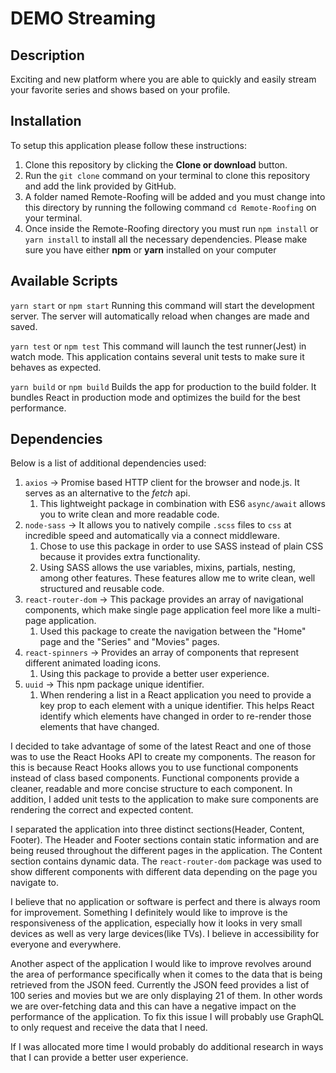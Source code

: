 # DEMO Streaming

## Description

Exciting and new platform where you are able to quickly and easily stream your favorite series and shows based on your profile.

## Installation

To setup this application please follow these instructions:

1. Clone this repository by clicking the **Clone or download** button.
2. Run the `git clone` command on your terminal to clone this repository and add the link provided by GitHub.
3. A folder named Remote-Roofing will be added and you must change into this directory by running the following command `cd Remote-Roofing` on your terminal. 
4. Once inside the Remote-Roofing directory you must run `npm install` or `yarn install` to install all the necessary dependencies. Please make sure you have either **npm** or **yarn** installed on your computer

## Available Scripts

`yarn start` or `npm start`
Running this command will start the development server. The server will automatically reload when changes are made and saved.

`yarn test` or `npm test`
This command will launch the test runner(Jest) in watch mode.
This application contains several unit tests to make sure it behaves as expected.

`yarn build` or `npm build`
Builds the app for production to the build folder.
It bundles React in production mode and optimizes the build for the best performance.

## Dependencies

Below is a list of additional dependencies used:

1. `axios` -> Promise based HTTP client for the browser and node.js. It serves as an alternative to the *fetch* api.
   1. This lightweight package in combination with ES6 `async/await` allows you to write clean and more readable code.
2. `node-sass` -> It allows you to natively compile `.scss` files to `css` at incredible speed and automatically via a connect middleware.
   1. Chose to use this package in order to use SASS instead of plain CSS because it provides extra functionality.
   2. Using SASS allows the use variables, mixins, partials, nesting, among other features. These features allow me to write clean, well structured and reusable code.
3. `react-router-dom` -> This package provides an array of navigational components, which make single page application feel more like a multi-page application.
   1. Used this package to create the navigation between the "Home" page and the "Series" and "Movies" pages.
4. `react-spinners` -> Provides an array of components that represent different animated loading icons.
   1. Using this package to provide a better user experience. 
5. `uuid` -> This npm package unique identifier.
   1. When rendering a list in a React application you need to provide a key prop to each element with a unique identifier. This helps React identify which elements have changed in order to re-render those elements that have changed.


I decided to take advantage of some of the latest React and one of those was to use the React Hooks API to create my components. The reason for this is because React Hooks allows you to use functional components instead of class based components. Functional components provide a cleaner, readable and more concise structure to each component. In addition, I added unit tests to the application to make sure components are rendering the correct and expected content.

I separated the application into three distinct sections(Header, Content, Footer). The Header and Footer sections contain static information and are being reused throughout the different pages in the application. The Content section contains dynamic data. The `react-router-dom` package was used to show different components with different data depending on the page you navigate to.


I believe that no application or software is perfect and there is always room for improvement. Something I definitely would like to improve is the responsiveness of the application, especially how it looks in very small devices as well as very large devices(like TVs). I believe in accessibility for everyone and everywhere. 

Another aspect of the application I would like to improve revolves around the area of performance specifically when it comes to the data that is being retrieved from the JSON feed. Currently the JSON feed provides a list of 100 series and movies but we are only displaying 21 of them. In other words we are over-fetching data and this can have a negative impact on the performance of the application. To fix this issue I will probably use GraphQL to only request and receive the data that I need.


If I was allocated more time I would probably do additional research in ways that I can provide a better user experience.
